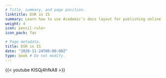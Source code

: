 ```yaml
---
# Title, summary, and page position.
linktitle: DSR in IS
summary: Learn how to use Academic's docs layout for publishing online courses, software documentation, and tutorials.
weight: 4
icon: pencil-ruler
icon_pack: fas

# Page metadata.
title: DSR in IS
date: "2020-11-24T00:00:00Z"
type: book # Do not modify.
---
```


{{< youtube KISQj4hfkA8 >}}

